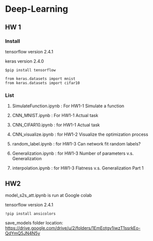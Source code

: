 # Deep-Learning

## HW 1

### Install

tensorflow version 2.4.1

keras version 2.4.0

```keras
$pip install tensorflow
```

```keras
from keras.datasets import mnist
from keras.datasets import cifar10
```

### List
1. SimulateFunction.ipynb : For HW1-1 Simulate a function

2. CNN_MNIST.ipynb : For HW1-1 Actual task

3. CNN_CIFAR10.ipynb : for HW1-1 Actual task

4. CNN_visualize.ipynb : for HW1-2 Visualize the optimization process

5. random_label.ipynb : for HW1-3 Can network fit random labels?

6. Generalization.ipynb : for HW1-3 Number of parameters v.s. Generalization

7. interpolation.ipynb : for HW1-3 Flatness v.s. Generalization Part 1

## HW2

model_s2s_att.ipynb is run at Google colab

tensorflow version 2.4.1

```
!pip install ansicolors
```

save_models folder location: https://drive.google.com/drive/u/2/folders/1EmEotgv1iwzT1ssrkEo-QdYmQ5JN4N5y 
